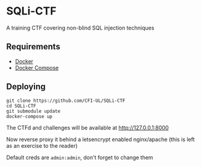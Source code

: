 # SQLi-CTF

A training CTF covering non-blind SQL injection techniques

## Requirements

- [Docker](https://www.docker.com/)
- [Docker Compose](https://docs.docker.com/compose/)

## Deploying

	git clone https://github.com/CFI-UL/SQLi-CTF
	cd SQLi-CTF
	git submodule update
	docker-compose up

The CTFd and challenges will be available at http://127.0.0.1:8000

Now reverse proxy it behind a letsencrypt enabled nginx/apache (this is left as an exercise to the reader)

Default creds are `admin:admin`, don't forget to change them
